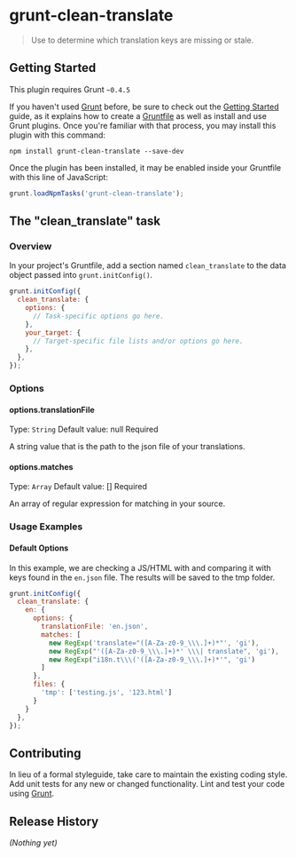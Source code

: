 # grunt-clean-translate

> Use to determine which translation keys are missing or stale.

## Getting Started
This plugin requires Grunt `~0.4.5`

If you haven't used [Grunt](http://gruntjs.com/) before, be sure to check out the [Getting Started](http://gruntjs.com/getting-started) guide, as it explains how to create a [Gruntfile](http://gruntjs.com/sample-gruntfile) as well as install and use Grunt plugins. Once you're familiar with that process, you may install this plugin with this command:

```shell
npm install grunt-clean-translate --save-dev
```

Once the plugin has been installed, it may be enabled inside your Gruntfile with this line of JavaScript:

```js
grunt.loadNpmTasks('grunt-clean-translate');
```

## The "clean_translate" task

### Overview
In your project's Gruntfile, add a section named `clean_translate` to the data object passed into `grunt.initConfig()`.

```js
grunt.initConfig({
  clean_translate: {
    options: {
      // Task-specific options go here.
    },
    your_target: {
      // Target-specific file lists and/or options go here.
    },
  },
});
```

### Options

#### options.translationFile
Type: `String`
Default value: null
Required

A string value that is the path to the json file of your translations.

#### options.matches
Type: `Array`
Default value: []
Required

An array of regular expression for matching in your source.

### Usage Examples

#### Default Options
In this example, we are checking a JS/HTML with and comparing it with keys found in the `en.json` file.  The results will be saved to the tmp folder.

```js
grunt.initConfig({
  clean_translate: {
    en: {
      options: {
        translationFile: 'en.json',
        matches: [
          new RegExp('translate="([A-Za-z0-9_\\\.]+)*"', 'gi'),
          new RegExp("'([A-Za-z0-9_\\\.]+)*' \\\| translate", 'gi'),
          new RegExp("i18n.t\\\('([A-Za-z0-9_\\\.]+)*'", 'gi')
        ]
      },
      files: {
        'tmp': ['testing.js', '123.html']
      }
    }
  },
});
```

## Contributing
In lieu of a formal styleguide, take care to maintain the existing coding style. Add unit tests for any new or changed functionality. Lint and test your code using [Grunt](http://gruntjs.com/).

## Release History
_(Nothing yet)_
